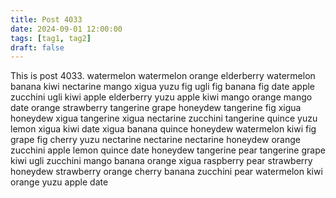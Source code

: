 ```yaml
---
title: Post 4033
date: 2024-09-01 12:00:00
tags: [tag1, tag2]
draft: false
---
```

This is post 4033.
watermelon
watermelon
orange
elderberry
watermelon
banana
kiwi
nectarine
mango
xigua
yuzu
fig
ugli
fig
banana
fig
date
apple
zucchini
ugli
kiwi
apple
elderberry
yuzu
apple
kiwi
mango
orange
mango
date
orange
strawberry
tangerine
grape
honeydew
tangerine
fig
xigua
honeydew
xigua
tangerine
xigua
nectarine
zucchini
tangerine
quince
yuzu
lemon
xigua
kiwi
date
xigua
banana
quince
honeydew
watermelon
kiwi
fig
grape
fig
cherry
yuzu
nectarine
nectarine
nectarine
honeydew
orange
zucchini
apple
lemon
quince
date
honeydew
tangerine
pear
tangerine
grape
kiwi
ugli
zucchini
mango
banana
orange
xigua
raspberry
pear
strawberry
honeydew
strawberry
orange
cherry
banana
zucchini
pear
watermelon
kiwi
orange
yuzu
apple
date
